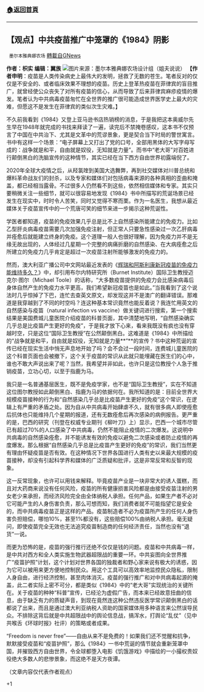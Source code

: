 ###  [:house:返回首頁](https://github.com/ourhimalayas/txt)
---

## 【观点】中共疫苗推广中笼罩的《1984》阴影
` 墨尔本雅典娜农场` [轉載自GNews](https://gnews.org/zh-hans/969399/)

**作者：枳实**
**编辑：翼族**
![]()![](https://gnews.org/wp-content/uploads/2021/03/Picture1-13.png)图片来源：墨尔本雅典娜农场设计组（姐夫说说）
**【作者申明**：疫苗是人类传染病史上最伟大的发明，拯救了无数的苍生。笔者反对的仅仅是不安全的、或者临床效果不理想的疫苗。历史上登革热疫苗在菲律宾的盲目推广，就曾经使公众丧失了对所有疫苗的信心，从而导致了后来菲律宾麻疹疫情的爆发。笔者认为中共病毒疫苗匆忙在全世界的推广很可能造成世界医学史上最大的灾难，但愿这不是发生在菲律宾的类似次生灾难。】

不久前我看到《1984》又登上亚马逊书店热销榜的消息，于是我把这本奥威尔先生早在1948年就完成的书找来拜读了一遍，读完后不禁掩卷感叹，这本书不仅预言了中国在中共治下、尤其是文革中的荒谬景象，更是契合当下时局的警世寓言。书中有这样一个场景：“电子屏幕上又打出了党的口号，全部用黑体的大写字母写成的：战争就是和平，自由就是奴役，无知就是力量”。而书中“老大哥”对百姓进行颠倒黑白的洗脑宣传的这种情节，其实已经在当下西方自由世界初露端倪了。

2020年全球大疫情之后，从羟氯喹到美国大选舞弊，再到社交媒体对川普总统和爆料革命战友们的封杀，以及专家和媒体们对包括病毒来源的各种真相的歪曲和掩盖，都已经相当露骨。不过很多人仍然看不到这些，依然相信媒体和专家。其实只要稍微关注一些细节，就可以很容易地发现《1984》书中所描写的荒诞场景已经发生在现实中，时时令人苦笑，同时又觉得不寒而栗。作为一名医生，我想从最近媒体关于疫苗宣传中的一个荒唐可笑的细节来进一步揭示这种荒诞性。

学医者都知道，疫苗的免疫效果几乎总是比不上自然感染所能建立的免疫力。比如乙型肝炎病毒疫苗需要几次加强免疫注射，但正常人只要急性感染过一次乙肝病毒并痊愈后就能建立终身的免疫。这个道理一般人也很好理解，因为免疫力并不是无缘无故出现的，人体经过几星期一个完整的病痛折磨的自然感染、在大病痊愈之后所建立的免疫力几乎肯定是超过一次疫苗注射所能够激发的免疫力的。

然而，澳大利亚广播公司中文网站最近发表的《[辉瑞和阿斯利康新冠疫苗的免疫力能维持多久？](https://www.abc.net.au/chinese/2021-02-16/covid-19-how-long-will-coronavirus-vaccines-last-aus/13159052)》中，却引用布尔内特研究所（Burnet Institute）国际卫生教授迈克尔·图尔（Michael Toole）的话称，“大多数疫苗提供的免疫力会比感染病毒后身体自然产生的免疫力水平更高，我们希望新冠疫苗也是如此。”当我看到了这个说法时几乎惊掉了下巴，连忙去查英文原文，却发现这并不是澳广的翻译错误。那难道是我穿越到了不同的时空吗？连这种基本常识竟然也能反着说？我连忙用英文的自然感染与疫苗（natural infection vs vaccine）做关键词进行搜索，第一个搜索结果是美国费城儿童医院介绍疫苗的科普页面，其中清楚地写明，“自然感染确实几乎总是比疫苗产生更好的免疫”，于是我才放下心来，看来我既没有疯也没有穿越时空，只是这位“国际卫生教授”在公然颠倒黑白。这难道是《1984》中所描绘的“战争就是和平，自由就是奴役，无知就是力量**”**的宣传？书中这种荒诞的宣传已经在现实生活中悄无声息地开始了吗？会不会过一段时间，连费城儿童医院的这个科普页面也会被撤下，这个关于疫苗的常识从此就只能埋藏在医生们的心中，谁也不敢大声说出来了呢？当然，我希望并非如此，也许只是这位教授个人急于推销疫苗，立功心切，以至于指鹿为马。

我只是一名普通基层医生，既不是免疫学家，也不是“国际卫生教授”，实在不知道这位图尔教授如此颠倒黑白、指鹿为马的依据何在。我所知道的是：目前全世界大规模疫苗接种的行为和“自然感染几乎总是比疫苗产生更好的免疫”这个常识，在逻辑上有严重的矛盾之处。因为自从中共病毒开始肆虐不久，就有很多病人即使痊愈后抗体也只能维持几个星期的报道，还有无数痊愈后再次感染的病例报告。更严重的是，巴西的研究（刊登在权威专业期刊《柳叶刀》上）显示，巴西一个城市尽管已有超过70%的人口感染了中共病毒，仍然不能阻止疫情的二次爆发。这说明中共病毒的自然感染痊愈，并不能诱发有效的免疫以避免二次感染或者防止疫情的再度爆发。那么根据“自然感染几乎总是比疫苗产生更好的免疫”的常识，我们当然更有理由怀疑疫苗是否有效。在这种情况下世界各国进行人类有史以来最大规模的疫苗接种，却没有引起科学界和媒体的广泛质疑和批评，这是非常反常和反智的现象。

这一反常现象，也许可以用钱来解释。毕竟疫苗产业是一块非常大的诱人蛋糕，而且对大药商来说没有任何风险，疫苗的所有健康损害风险都是由接受疫苗注射的男女老少来承担，而经济风险完全由全体纳税人承担。任何产品，如果生产者不必对它可能产生的人身伤害负责，那么可想而知，我们消费者就不可能指望它是安全的，而中共病毒疫苗正是这样的产品。疫苗制造者不必为疫苗所产生的任何人身伤害负担赔偿，哪怕10%，甚至1%都没有，这些赔偿100%由纳税人承担。毫无疑问，即使疫苗完全无效也无法追究疫苗制造商的任何经济责任，当然也没有“退货”一说。

而更为恐怖的是，疫苗的强行推行还绝不仅仅是钱的问题。疫苗和中共病毒一样，是中共对西方和全人类实施生物武器超限战的重要一环。中共妄图向全世界推广“疫苗护照”计划，这个计划对世界各国的独裁者和野心家来说有极大的诱惑，因为它可以被用来更方便地控制民众。用这个工具可以高效率地监控民众隐私，限制人身自由，进行经济控制，甚至肉体消灭。疫苗的强行推广和对中共病毒起源的掩盖，此二者实际上密不可分，都是类似《1984》中的“老大哥”实现统治的关键所在。关于疫苗的种种“科普”宣传，已经沦为虚假广告，而本来已经故意扭曲的信息，由于缺乏有力的质疑声音，到现在竟然连这种公然违反医学常识颠倒黑白的话都说了出来，而且是通过澳大利亚纳税人资助的国家媒体用多种语言来公然误导民众。不排除这背后就是中共超限战中的舆论信息战，搞浑水，打舆论“乱仗”（见中共喉舌《环球时报》社评）的策略或者成果。

“Freedom is never free”——自由从来不是免费的！如果我们还不觉醒和抗争，默默接受疫苗和“疫苗护照”，那么《1984》一书中荒诞的情节就会重新笼罩中国，并摧毁西方自由世界，令全球都堕入电影《饥饿游戏》中描绘的一小撮权贵奴役绝大多数人的悲惨景象，而这绝不是天方夜谭。

（文章内容仅代表作者观点）

+1
